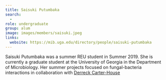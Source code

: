 ```yaml
---
title: Saisuki Putumbaka
search:
  - 
role: undergraduate
group: alum
image: images/members/saisuki.jpeg
links:
  website: https://mib.uga.edu/directory/people/saisuki-putumbaka
---
```


Saisuki Putumbaka was a summer REU student in Summer 2019. She is currently a graduate student at the University of Georgia in the Department of Microbiology. Her summer projects focused on fungal-bacteria interactions in collaboration with [Derreck Carter-House](/members/derreck-carter-house)

